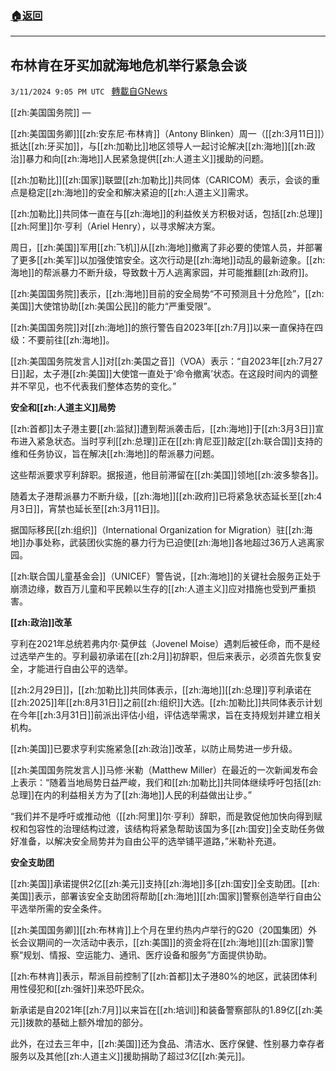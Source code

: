 ###  [:house:返回](README.md)
---


## 布林肯在牙买加就海地危机举行紧急会谈
`3/11/2024 9:05 PM UTC ` [轉載自GNews](https://gnews.org/articles/2385344)

[[zh:美国国务院]] — 

[[zh:美国国务卿]][[zh:安东尼·布林肯]]（Antony Blinken）周一（[[zh:3月11日]]）抵达[[zh:牙买加]]，与[[zh:加勒比]]地区领导人一起讨论解决[[zh:海地]][[zh:政治]]暴力和向[[zh:海地]]人民紧急提供[[zh:人道主义]]援助的问题。

[[zh:加勒比]][[zh:国家]]联盟[[zh:加勒比]]共同体（CARICOM）表示，会谈的重点是稳定[[zh:海地]]的安全和解决紧迫的[[zh:人道主义]]需求。

[[zh:加勒比]]共同体一直在与[[zh:海地]]的利益攸关方积极对话，包括[[zh:总理]][[zh:阿里]]尔·亨利（Ariel Henry），以寻求解决方案。

周日，[[zh:美国]]军用[[zh:飞机]]从[[zh:海地]]撤离了非必要的使馆人员，并部署了更多[[zh:美军]]以加强使馆安全。这次行动是[[zh:海地]]动乱的最新迹象。[[zh:海地]]的帮派暴力不断升级，导致数十万人逃离家园，并可能推翻[[zh:政府]]。

[[zh:美国国务院]]表示，[[zh:海地]]目前的安全局势“不可预测且十分危险”，[[zh:美国]]大使馆协助[[zh:美国公民]]的能力“严重受限”。

[[zh:美国国务院]]对[[zh:海地]]的旅行警告自2023年[[zh:7月]]以来一直保持在四级：不要前往[[zh:海地]]。

[[zh:美国国务院发言人]]对[[zh:美国之音]]（VOA）表示：“自2023年[[zh:7月27日]]起，太子港[[zh:美国]]大使馆一直处于‘命令撤离’状态。在这段时间内的调整并不罕见，也不代表我们整体态势的变化。”

**安全和[[zh:人道主义]]局势**

[[zh:首都]]太子港主要[[zh:监狱]]遭到帮派袭击后，[[zh:海地]]于[[zh:3月3日]]宣布进入紧急状态。当时亨利[[zh:总理]]正在[[zh:肯尼亚]]敲定[[zh:联合国]]支持的维和任务协议，旨在解决[[zh:海地]]的帮派暴力问题。

这些帮派要求亨利辞职。据报道，他目前滞留在[[zh:美国]]领地[[zh:波多黎各]]。

随着太子港帮派暴力不断升级，[[zh:海地]][[zh:政府]]已将紧急状态延长至[[zh:4月3日]]，宵禁也延长至[[zh:3月11日]]。

据国际移民[[zh:组织]]（International Organization for Migration）驻[[zh:海地]]办事处称，武装团伙实施的暴力行为已迫使[[zh:海地]]各地超过36万人逃离家园。

[[zh:联合国儿童基金会]]（UNICEF）警告说，[[zh:海地]]的关键社会服务正处于崩溃边缘，数百万儿童和平民赖以生存的[[zh:人道主义]]应对措施也受到严重损害。

**[[zh:政治]]改革**

亨利在2021年总统若弗内尔·莫伊兹（Jovenel Moise）遇刺后被任命，而不是经过选举产生的。亨利最初承诺在[[zh:2月]]初辞职，但后来表示，必须首先恢复安全，才能进行自由公平的选举。

[[zh:2月29日]]，[[zh:加勒比]]共同体表示，[[zh:海地]][[zh:总理]]亨利承诺在[[zh:2025]]年[[zh:8月31日]]之前[[zh:组织]]大选。[[zh:加勒比]]共同体表示计划在今年[[zh:3月31日]]前派出评估小组，评估选举需求，旨在支持规划并建立相关机构。

[[zh:美国]]已要求亨利实施紧急[[zh:政治]]改革，以防止局势进一步升级。

[[zh:美国国务院发言人]]马修·米勒（Matthew Miller）在最近的一次新闻发布会上表示：“随着当地局势日益严峻，我们和[[zh:加勒比]]共同体继续呼吁包括[[zh:总理]]在内的利益相关方为了[[zh:海地]]人民的利益做出让步。”

“我们并不是呼吁或推动他（[[zh:阿里]]尔·亨利）辞职，而是敦促他加快向得到赋权和包容性的治理结构过渡，该结构将紧急帮助该国为多[[zh:国安]]全支助任务做好准备，以解决安全局势并为自由公平的选举铺平道路，”米勒补充道。

**安全支助团**

[[zh:美国]]承诺提供2亿[[zh:美元]]支持[[zh:海地]]多[[zh:国安]]全支助团。[[zh:美国]]表示，部署该安全支助团将帮助[[zh:海地]][[zh:国家]]警察创造举行自由公平选举所需的安全条件。

[[zh:美国国务卿]][[zh:布林肯]]上个月在里约热内卢举行的G20（20国集团）外长会议期间的一次活动中表示，[[zh:美国]]的资金将在[[zh:海地]][[zh:国家]]警察“规划、情报、空运能力、通讯、医疗设备和服务”方面提供协助。

[[zh:布林肯]]表示，帮派目前控制了[[zh:首都]]太子港80%的地区，武装团体利用性侵犯和[[zh:强奸]]来恐吓民众。

新承诺是自2021年[[zh:7月]]以来旨在[[zh:培训]]和装备警察部队的1.89亿[[zh:美元]]拨款的基础上额外增加的部分。

此外，在过去三年中，[[zh:美国]]还为食品、清洁水、医疗保健、性别暴力幸存者服务以及其他[[zh:人道主义]]援助捐助了超过3亿[[zh:美元]]。
